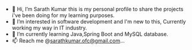 - 👋 Hi, I’m Sarath Kumar this is my personal profile to share the projects i've been doing for my learning purposes.
- 👀 I’m interested in software development and I'm new to this, Currently working my way in IT industry.
- 🌱 I’m currently learning Java,Spring Boot and MySQL database.
- 📫 Reach me  @sarathkumar.ofc@gmail.com...


